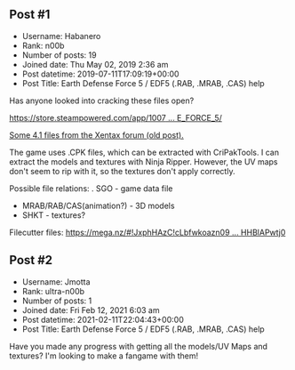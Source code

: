 ## Post #1
- Username: Habanero
- Rank: n00b
- Number of posts: 19
- Joined date: Thu May 02, 2019 2:36 am
- Post datetime: 2019-07-11T17:09:19+00:00
- Post Title: Earth Defense Force 5 / EDF5 (.RAB, .MRAB, .CAS) help

Has anyone looked into cracking these files open?

[https://store.steampowered.com/app/1007 ... E_FORCE_5/](https://store.steampowered.com/app/1007040/EARTH_DEFENSE_FORCE_5/)

[Some 4.1 files from the Xentax forum (old post).](https://www.dropbox.com/s/vkbgndrr8yart5h/MENUOBJECT.7z?dl=0&file_subpath=%2FMENUOBJECT)

The game uses .CPK files, which can be extracted with CriPakTools. I can extract the models and textures with Ninja Ripper. However, the UV maps don't seem to rip with it, so the textures don't apply correctly.

Possible file relations:
. SGO - game data file
- MRAB/RAB/CAS(animation?) - 3D models
- SHKT - textures?

Filecutter files:
[https://mega.nz/#!JxphHAzC!cLbfwkoazn09 ... HHBlAPwtj0](https://mega.nz/#!JxphHAzC!cLbfwkoazn09z1ZoDajMt7YWetPWaYoB0HHBlAPwtj0)
## Post #2
- Username: Jmotta
- Rank: ultra-n00b
- Number of posts: 1
- Joined date: Fri Feb 12, 2021 6:03 am
- Post datetime: 2021-02-11T22:04:43+00:00
- Post Title: Earth Defense Force 5 / EDF5 (.RAB, .MRAB, .CAS) help

Have you made any progress with getting all the models/UV Maps and textures? I'm looking to make a fangame with them!
